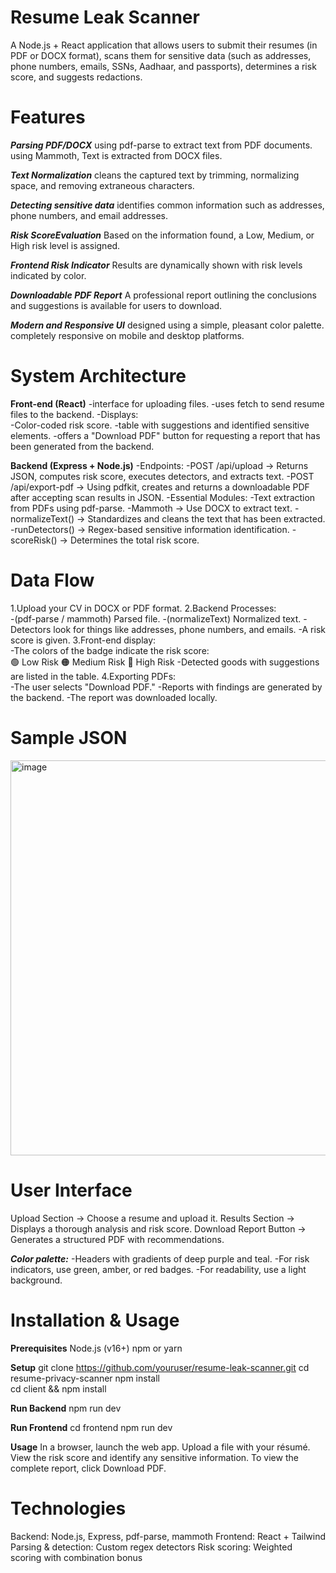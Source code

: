 # Resume Leak Scanner
A Node.js + React application that allows users to submit their resumes (in PDF or DOCX format), scans them for sensitive data (such as addresses, phone numbers, emails, SSNs, Aadhaar, and passports), determines a risk score, and suggests redactions.

# Features

**_Parsing PDF/DOCX_**
using pdf-parse to extract text from PDF documents.  
using Mammoth, Text is extracted from DOCX files.  

**_Text Normalization_**
cleans the captured text by trimming, normalizing space, and removing extraneous characters.  

**_Detecting sensitive data_**
identifies common information such as addresses, phone numbers, and email addresses.  

**_Risk ScoreEvaluation_**
Based on the information found, a Low, Medium, or High risk level is assigned.  

**_Frontend Risk Indicator_**
Results are dynamically shown with risk levels indicated by color.  

**_Downloadable PDF Report_**
A professional report outlining the conclusions and suggestions is available for users to download.  

**_Modern and Responsive UI_**
designed using a simple, pleasant color palette.  
completely responsive on mobile and desktop platforms. 

# System Architecture 
**Front-end (React)**
-interface for uploading files. 
-uses fetch to send resume files to the backend. 
-Displays:  
  -Color-coded risk score. 
  -table with suggestions and identified sensitive elements. 
  -offers a "Download PDF" button for requesting a report that has been generated from the backend. 
  
**Backend (Express + Node.js)**
-Endpoints: 
  -POST /api/upload → Returns JSON, computes risk score, executes detectors, and extracts text. 
  -POST /api/export-pdf → Using pdfkit, creates and returns a downloadable PDF after accepting scan results in JSON. 
-Essential Modules: 
  -Text extraction from PDFs using pdf-parse. 
  -Mammoth → Use DOCX to extract text. 
  -normalizeText() → Standardizes and cleans the text that has been extracted. 
  -runDetectors() → Regex-based sensitive information identification. 
  -scoreRisk() → Determines the total risk score. 

# Data Flow
1.Upload your CV in DOCX or PDF format. 
2.Backend Processes:  
  -(pdf-parse / mammoth) Parsed file. 
  -(normalizeText) Normalized text. 
  -Detectors look for things like addresses, phone numbers, and emails. 
  -A risk score is given. 
3.Front-end display:  
  -The colors of the badge indicate the risk score:  
  🟢 Low Risk 
  🟠 Medium Risk 
  🔴 High Risk 
  -Detected goods with suggestions are listed in the table. 
4.Exporting PDFs:  
  -The user selects "Download PDF." 
  -Reports with findings are generated by the backend. 
  -The report was downloaded locally.

# Sample JSON
<img width="712" height="632" alt="image" src="https://github.com/user-attachments/assets/3d558352-4025-47f1-9589-ef281ee7028c" />

# User Interface
Upload Section → Choose a resume and upload it. 
Results Section → Displays a thorough analysis and risk score. 
Download Report Button → Generates a structured PDF with recommendations. 

**_Color palette:_**
  -Headers with gradients of deep purple and teal. 
  -For risk indicators, use green, amber, or red badges. 
  -For readability, use a light background. 

# Installation & Usage 
**Prerequisites**
Node.js (v16+) 
npm or yarn 

**Setup**
git clone https://github.com/youruser/resume-leak-scanner.git
cd resume-privacy-scanner
npm install         
cd client && npm install   

**Run Backend**
npm run dev

**Run Frontend**
cd frontend
npm run dev

**Usage**
In a browser, launch the web app. 
Upload a file with your résumé. 
View the risk score and identify any sensitive information. 
To view the complete report, click Download PDF. 

# Technologies
Backend: Node.js, Express, pdf-parse, mammoth
Frontend: React + Tailwind
Parsing & detection: Custom regex detectors
Risk scoring: Weighted scoring with combination bonus



